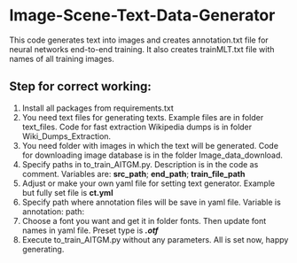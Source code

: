 # Image-Scene-Text-Data-Generator
This code generates text into images and creates annotation.txt file for neural networks end-to-end training. It also creates trainMLT.txt file with names of all training images.

## Step for correct working:

1. Install all packages from requirements.txt
2. You need text files for generating texts. Example files are in folder text_files. Code for fast extraction Wikipedia dumps is in folder Wiki_Dumps_Extraction.
3. You need folder with images in which the text will be generated. Code for downloading image database is in the folder Image_data_download.
4. Specify paths in to_train_AITGM.py. Description is in the code as comment. Variables are: <b>src_path</b>; <b>end_path</b>; <b>train_file_path</b>
5. Adjust or make your own yaml file for setting text generator. Example but fully set file is <b>ct.yml</b>
6. Specify path where annotation files will be save in yaml file. Variable is annotation: path:
7. Choose a font you want and get it in folder fonts. Then update font names in yaml file. Preset type is <b><i>.otf</b></i>
8. Execute to_train_AITGM.py without any parameters. All is set now, happy generating.
